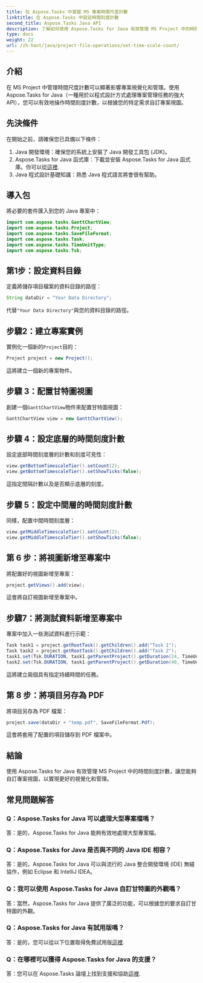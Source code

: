 ```yaml
---
title: 在 Aspose.Tasks 中掌握 MS 專案時間尺度計數
linktitle: 在 Aspose.Tasks 中設定時間刻度計數
second_title: Aspose.Tasks Java API
description: 了解如何使用 Aspose.Tasks for Java 有效管理 MS Project 中的時間刻度計數。輕鬆優化專案視覺化和管理。
type: docs
weight: 22
url: /zh-hant/java/project-file-operations/set-time-scale-count/
---
```

## 介紹
在 MS Project 中管理時間尺度計數可以顯著影響專案視覺化和管理。使用 Aspose.Tasks for Java（一種用於以程式設計方式處理專案管理任務的強大 API），您可以有效地操作時間刻度計數，以根據您的特定需求自訂專案視圖。
## 先決條件
在開始之前，請確保您已具備以下條件：
1. Java 開發環境：確保您的系統上安裝了 Java 開發工具包 (JDK)。
2.  Aspose.Tasks for Java 函式庫：下載並安裝 Aspose.Tasks for Java 函式庫。你可以從[這裡](https://releases.aspose.com/tasks/java/).
3. Java 程式設計基礎知識：熟悉 Java 程式語言將會很有幫助。

## 導入包
將必要的套件匯入到您的 Java 專案中：
```java
import com.aspose.tasks.GanttChartView;
import com.aspose.tasks.Project;
import com.aspose.tasks.SaveFileFormat;
import com.aspose.tasks.Task;
import com.aspose.tasks.TimeUnitType;
import com.aspose.tasks.Tsk;
```

## 第1步：設定資料目錄
定義將儲存項目檔案的資料目錄的路徑：
```java
String dataDir = "Your Data Directory";
```
代替`"Your Data Directory"`與您的資料目錄的路徑。
## 步驟2：建立專案實例
實例化一個新的`Project`目的：
```java
Project project = new Project();
```
這將建立一個新的專案物件。
## 步驟 3：配置甘特圖視圖
創建一個`GanttChartView`物件來配置甘特圖視圖：
```java
GanttChartView view = new GanttChartView();
```
## 步驟 4：設定底層的時間刻度計數
設定底部時間刻度層的計數和刻度可見性：
```java
view.getBottomTimescaleTier().setCount(2);
view.getBottomTimescaleTier().setShowTicks(false);
```
這指定間隔計數以及是否顯示底層的刻度。
## 步驟 5：設定中間層的時間刻度計數
同樣，配置中間時間刻度層：
```java
view.getMiddleTimescaleTier().setCount(2);
view.getMiddleTimescaleTier().setShowTicks(false);
```
## 第 6 步：將視圖新增至專案中
將配置好的視圖新增至專案：
```java
project.getViews().add(view);
```
這會將自訂視圖新增至專案中。
## 步驟7：將測試資料新增至專案中
專案中加入一些測試資料進行示範：
```java
Task task1 = project.getRootTask().getChildren().add("Task 1");
Task task2 = project.getRootTask().getChildren().add("Task 2");
task1.set(Tsk.DURATION, task1.getParentProject().getDuration(24, TimeUnitType.Hour));
task2.set(Tsk.DURATION, task1.getParentProject().getDuration(40, TimeUnitType.Hour));
```
這將建立兩個具有指定持續時間的任務。
## 第 8 步：將項目另存為 PDF
將項目另存為 PDF 檔案：
```java
project.save(dataDir + "temp.pdf", SaveFileFormat.Pdf);
```
這會將套用了配置的項目儲存到 PDF 檔案中。

## 結論
使用 Aspose.Tasks for Java 有效管理 MS Project 中的時間刻度計數，讓您能夠自訂專案視圖，以實現更好的視覺化和管理。
## 常見問題解答
### Q：Aspose.Tasks for Java 可以處理大型專案檔嗎？
答：是的，Aspose.Tasks for Java 能夠有效地處理大型專案檔。
### Q：Aspose.Tasks for Java 是否與不同的 Java IDE 相容？
答：是的，Aspose.Tasks for Java 可以與流行的 Java 整合開發環境 (IDE) 無縫協作，例如 Eclipse 和 IntelliJ IDEA。
### Q：我可以使用 Aspose.Tasks for Java 自訂甘特圖的外觀嗎？
答：當然，Aspose.Tasks for Java 提供了廣泛的功能，可以根據您的要求自訂甘特圖的外觀。
### Q：Aspose.Tasks for Java 有試用版嗎？
答：是的，您可以從以下位置取得免費試用版[這裡](https://releases.aspose.com/).
### Q：在哪裡可以獲得 Aspose.Tasks for Java 的支援？
答：您可以在 Aspose.Tasks 論壇上找到支援和協助[這裡](https://forum.aspose.com/c/tasks/15).